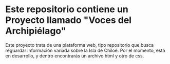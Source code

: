 # Este repositorio contiene un Proyecto llamado "Voces del Archipiélago"
Este proyecto trata de una plataforma web, tipo repositorio que busca reguardar información variada sobre la Isla de Chiloé.
Por el momento, está en desarrollo, y dentro encontrarás un archivo html y otro de css.

